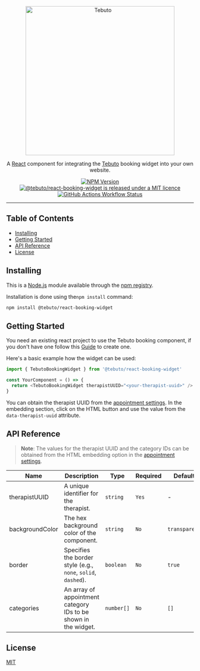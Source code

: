 
<div align="center">
  <img alt="Tebuto" src="https://tebuto.de/assets/logo.svg" width="400" />
</div>

<p align="center">A <a href="https://react.dev" target="_blank">React</a> component for integrating the <a href="https://tebuto.de"  target="_blank">Tebuto</a> booking widget into your own website.
<p align="center">

<div align="center">
  <a href="https://www.npmjs.com/package/jest"><img alt="NPM Version" src="https://img.shields.io/npm/v/%40tebuto%2Freact-booking-widget"></a>
  <a href="https://github.com/tebuto/react-gdpr-cookie-consent/blob/main/LICENSE"> <img alt="@tebuto/react-booking-widget is released under a MIT licence" src="https://img.shields.io/npm/l/%40tebuto%2Freact-booking-widget"></a>
  <a href="https://github.com/tebuto/react-gdpr-cookie-consent/actions/workflows/branch.yaml"><img alt="GitHub Actions Workflow Status" src="https://img.shields.io/github/actions/workflow/status/tebuto/react-booking-widget/.github%2Fworkflows%2Fbranch.yaml?label=CI&logo=GitHub"></a>
</div>
<hr />

## Table of Contents <!-- omit in toc -->

- [Installing](#installing)
- [Getting Started](#getting-started)
- [API Reference](#api-reference)
- [License](#license)

## Installing

This is a [Node.js](https://nodejs.org/en/) module available through the
[npm registry](https://www.npmjs.com/package/@tebuto/react-booking-widget).

Installation is done using the`npm install` command:

``` bash
npm install @tebuto/react-booking-widget
```

## Getting Started

You need an existing react project to use the Tebuto booking component, if you don't have one follow this [Guide](https://react.dev/learn/start-a-new-react-project) to create one.

Here's a basic example how the widget can be used:

```typescript
import { TebutoBookingWidget } from '@tebuto/react-booking-widget'

const YourComponent = () => {
  return <TebutoBookingWidget therapistUUID="<your-therapist-uuid>" />
}
```

You can obtain the therapist UUID from the [appointment settings](https://app.tebuto.de/einstellungen/termine). In the embedding section, click on the HTML button and use the value from the `data-therapist-uuid` attribute.

## API Reference

> **Note**: The values for the therapist UUID and the category IDs can be obtained from the HTML embedding option in the [appointment settings](https://app.tebuto.de/einstellungen/termine).

| Name            | Description                                                     | Type       | Required | Default       |
| --------------- | --------------------------------------------------------------- | ---------- | -------- | ------------- |
| therapistUUID   | A unique identifier for the therapist.                          | `string`   | `Yes`    | -             |
| backgroundColor | The hex background color of the component.                      | `string`   | `No`     | `transparent` |
| border          | Specifies the border style (e.g., `none`, `solid`, `dashed`).   | `boolean`  | `No`     | `true`        |
| categories      | An array of appointment category IDs to be shown in the widget. | `number[]` | `No`     | `[]`          |

## License

[MIT](LICENSE)
